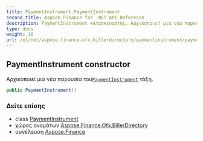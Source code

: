 ```yaml
---
title: PaymentInstrument.PaymentInstrument
second_title: Aspose.Finance for .NET API Reference
description: PaymentInstrument κατασκευαστής. Αρχικοποιεί μια νέα παρουσία τουPaymentInstrument τάξη.
type: docs
weight: 10
url: /el/net/aspose.finance.ofx.billerdirectory/paymentinstrument/paymentinstrument/
---
```

## PaymentInstrument constructor

Αρχικοποιεί μια νέα παρουσία του[`PaymentInstrument`](../) τάξη.

```csharp
public PaymentInstrument()
```

### Δείτε επίσης

* class [PaymentInstrument](../)
* χώρος ονομάτων [Aspose.Finance.Ofx.BillerDirectory](../../paymentinstrument/)
* συνέλευση [Aspose.Finance](../../../)


